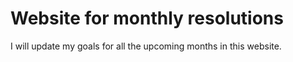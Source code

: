 # Website for monthly resolutions
I will update my goals for all the upcoming months in this website.
